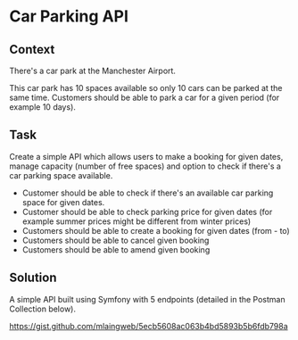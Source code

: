 # Car Parking API

## Context

There's a car park at the Manchester Airport.

This car park has 10 spaces available so only 10 cars can be parked at the same time. Customers should be able to park a car for a given period (for example 10 days).

## Task
Create a simple API which allows users to make a booking for given dates, manage capacity (number of free spaces) and option to check if there's a car parking space available.

- Customer should be able to check if there's an available car parking space for given dates.
- Customer should be able to check parking price for given dates (for example summer prices might be different from winter prices)
- Customers should be able to create a booking for given dates (from - to)
- Customers should be able to cancel given booking
- Customers should be able to amend given booking


## Solution

A simple API built using Symfony with 5 endpoints (detailed in the Postman Collection below).

https://gist.github.com/mlaingweb/5ecb5608ac063b4bd5893b5b6fdb798a
